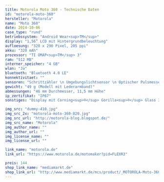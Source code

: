 ```yaml
---
title: Motorola Moto 360 - Technische Daten
id: "motorola-moto-360"
hersteller: "Motorola"
name: "Moto 360"
date: 2014-10-06
case_type: "rund"
betriebssystem: "Android Wear<sup>TM</sup>"
display: "1,56” LCD mit Hintergrundbeleuchtung"
aufloesung: "320 x 290 Pixel, 205 ppi"
akku: "320 mAh"
prozessor: "TI OMAP<sup>TM</sup> 3"
ram: "512 MB"
interner_speicher: "4 GB"
wlan: "Ja"
bluetooth: "Bluetooth 4.0 LE"
konnektivitaet: ""
sensoren: "Schrittzähler \n Umgebungslichtsensor \n Optischer Pulsmesser (PPG)"
gewicht: "49 g (Modell mit Lederarmband)"
abmessungen: "46 mm Durchmesser, 11,5 mm Höhe"
ip_zertifikat: "IP67"
sonstiges: "Display mit Corning<sup>®</sup> Gorilla<sup>®</sup> Glass 3, Eine physische Taste, Vibrationsmotor, Zwei Mikrofone"

img_src: "dummy-410.jpg"
img_src_2x: "motorola-moto-360-820.jpg"
img_src_url: "http://motorola-blog.blogspot.de/"
img_src_name: "Motorola"
img_author_name: ""
img_author_url: ""
img_license_name: ""
img_license_url: ""

link_name: "motorola.de"
link_url: "https://www.motorola.de/motomaker?pid=FLEXR3"

preis: 144
shop_link_name: "mediamarkt.de"
shop_link_url: "http://www.mediamarkt.de/mcs/product/_MOTOROLA-Moto-360%E2%84%A2-Smart-Watch-hell-mit-Lederarmband,48353,1479037.html?langId=-3"
---
```

